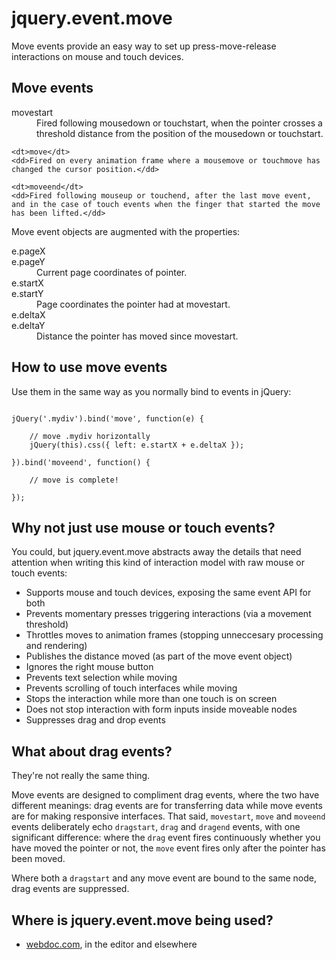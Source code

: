 <h1>jquery.event.move</h1>

<p>Move events provide an easy way to set up press-move-release interactions on mouse and touch devices.</p>


<h2 id="what">Move events</h2>

<dl>
	<dt>movestart</dt>
	<dd>Fired following mousedown or touchstart, when the pointer crosses a threshold distance from the position of the mousedown or touchstart.</dd>
	
	<dt>move</dt>
	<dd>Fired on every animation frame where a mousemove or touchmove has changed the cursor position.</dd>
	
	<dt>moveend</dt>
	<dd>Fired following mouseup or touchend, after the last move event, and in the case of touch events when the finger that started the move has been lifted.</dd>
</dl>

<p>Move event objects are augmented with the properties:</p>

<dl>
  <dt>e.pageX<br/>e.pageY</dt>
  <dd>Current page coordinates of pointer.</dd>
  
  <dt>e.startX<br/>e.startY</dt>
  <dd>Page coordinates the pointer had at movestart.</dd>
  
  <dt>e.deltaX<br/>e.deltaY</dt>
  <dd>Distance the pointer has moved since movestart.</dd>
</dl>


<h2 id="how">How to use move events</h2>

<p>Use them in the same way as you normally bind to events in jQuery:</p>

<pre><code class="js">
jQuery('.mydiv').bind('move', function(e) {
	
	// move .mydiv horizontally
	jQuery(this).css({ left: e.startX + e.deltaX });

}).bind('moveend', function() {
	
	// move is complete!

});
</code></pre>


<h2 id="why1">Why not just use mouse or touch events?</h2>

<p>You could, but jquery.event.move abstracts away the details that need attention when writing this kind of interaction model with raw mouse or touch events:</p>

<ul>
	<li>Supports mouse and touch devices, exposing the same event API for both</li>
	<li>Prevents momentary presses triggering interactions (via a movement threshold)</li>
	<li>Throttles moves to animation frames (stopping unneccesary processing and rendering)</li>
	<li>Publishes the distance moved (as part of the move event object)</li>
	<li>Ignores the right mouse button</li>
	<li>Prevents text selection while moving</li>
	<li>Prevents scrolling of touch interfaces while moving</li>
	<li>Stops the interaction while more than one touch is on screen</li>
	<li>Does not stop interaction with form inputs inside moveable nodes</li>
	<li>Suppresses drag and drop events</li>
</ul>


<h2 id="why2">What about drag events?</h2>

<p>They're not really the same thing.</p>

<p>Move events are designed to compliment drag events, where the two have different meanings: drag events are for transferring data while move events are for making responsive interfaces.
That said, <code>movestart</code>, <code>move</code> and <code>moveend</code> events deliberately echo <code>dragstart</code>, <code>drag</code> and <code>dragend</code> events, with one significant difference:
where the <code>drag</code> event fires continuously whether you have moved the pointer or not, the <code>move</code> event fires only after the pointer has been moved.</p>

<p>Where both a <code>dragstart</code> and any move event are bound to the same node, drag events are suppressed.</p>


<h2 id="where">Where is jquery.event.move being used?</h2>

<ul>
	<li><a href="http://www.webdoc.com">webdoc.com</a>, in the editor and elsewhere</li>
</ul>